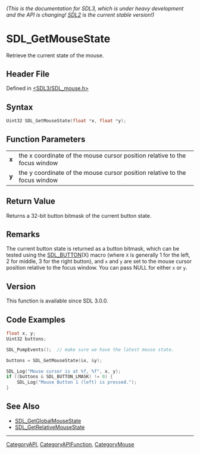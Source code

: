 ###### (This is the documentation for SDL3, which is under heavy development and the API is changing! [SDL2](https://wiki.libsdl.org/SDL2/) is the current stable version!)
# SDL_GetMouseState

Retrieve the current state of the mouse.

## Header File

Defined in [<SDL3/SDL_mouse.h>](https://github.com/libsdl-org/SDL/blob/main/include/SDL3/SDL_mouse.h)

## Syntax

```c
Uint32 SDL_GetMouseState(float *x, float *y);

```

## Function Parameters

|           |                                                                            |
| --------- | -------------------------------------------------------------------------- |
| **x**     | the x coordinate of the mouse cursor position relative to the focus window |
| **y**     | the y coordinate of the mouse cursor position relative to the focus window |

## Return Value

Returns a 32-bit button bitmask of the current button state.

## Remarks

The current button state is returned as a button bitmask, which can be
tested using the [SDL_BUTTON](SDL_BUTTON)(X) macro (where `X` is generally
1 for the left, 2 for middle, 3 for the right button), and `x` and `y` are
set to the mouse cursor position relative to the focus window. You can pass
NULL for either `x` or `y`.

## Version

This function is available since SDL 3.0.0.

## Code Examples

```c++
float x, y;
Uint32 buttons;

SDL_PumpEvents();  // make sure we have the latest mouse state.

buttons = SDL_GetMouseState(&x, &y);

SDL_Log("Mouse cursor is at %f, %f", x, y);
if ((buttons & SDL_BUTTON_LMASK) != 0) {
    SDL_Log("Mouse Button 1 (left) is pressed.");
}
```

## See Also

- [SDL_GetGlobalMouseState](SDL_GetGlobalMouseState)
- [SDL_GetRelativeMouseState](SDL_GetRelativeMouseState)

----
[CategoryAPI](CategoryAPI), [CategoryAPIFunction](CategoryAPIFunction), [CategoryMouse](CategoryMouse)


